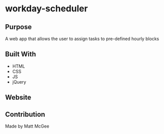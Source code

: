 # workday-scheduler

## Purpose
A web app that allows the user to assign tasks to pre-defined hourly blocks

## Built With
* HTML
* CSS
* JS
* jQuery

## Website


## Contribution
Made by Matt McGee